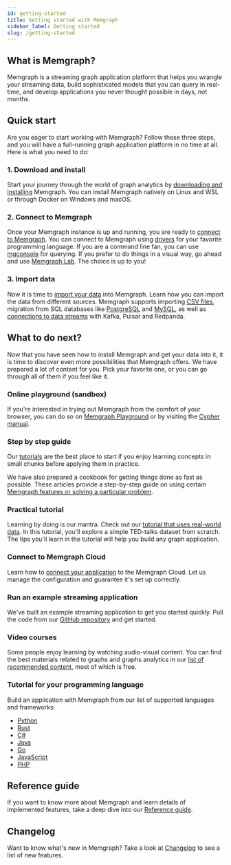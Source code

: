 ```yaml
---
id: getting-started
title: Getting started with Memgraph
sidebar_label: Getting started
slug: /getting-started
---
```


## What is Memgraph?

Memgraph is a streaming graph application platform that helps you wrangle your
streaming data, build sophisticated models that you can query in real-time, and
develop applications you never thought possible in days, not months.

## Quick start

Are you eager to start working with Memgraph? Follow these three steps, and you
will have a full-running graph application platform in no time at all. Here is
what you need to do:

### 1. Download and install

Start your journey through the world of graph analytics by [downloading and
installing](/installation/overview.md) Memgraph. You can install Memgraph
natively on Linux and WSL or through Docker on Windows and macOS.

### 2. Connect to Memgraph

Once your Memgraph instance is up and running, you are ready to [connect to
Memgraph](/connect-to-memgraph/overview.mdx). You can connect to Memgraph using
[drivers](/connect-to-memgraph/methods/drivers.md) for your favorite programming
language. If you are a command line fan, you can use
[mgconsole](/connect-to-memgraph/methods/mgconsole.md) for querying. If you
prefer to do things in a visual way, go ahead and use [Memgraph
Lab](https://memgraph.com/docs/memgraph-lab/). The choice is up to you!

### 3. Import data

Now it is time to [import your data](/import-data/overview.mdx) into Memgraph.
Learn how you can import the data from different sources. Memgraph supports
importing [CSV files](/import-data/load-csv-clause.md), migration from SQL
databases like [PostgreSQL](/import-data/migrate/postgresql.md) and
[MySQL](/import-data/migrate/mysql.md), as well as [connections to data
streams](/import-data/kafka/overview.md) with Kafka, Pulsar and Redpanda.

## What to do next?

Now that you have seen how to install Memgraph and get your data into it, it is
time to discover even more possibilities that Memgraph offers. We have prepared
a lot of content for you. Pick your favorite one, or you can go through all of
them if you feel like it.

### Online playground (sandbox)

If you're interested in trying out Memgraph from the comfort of your browser,
you can do so on [Memgraph Playground](https://playground.memgraph.com/) or by
visiting the [Cypher manual](https://memgraph.com/docs/cypher-manual).

### Step by step guide

Our [tutorials](/tutorials/overview.md) are the best place to start if you enjoy
learning concepts in small chunks before applying them in practice.

We have also prepared a cookbook for getting things done as fast as possible.
These articles provide a step-by-step guide on using certain [Memgraph features
or solving a particular problem](/database-functionalities/overview.md).

### Practical tutorial

Learning by doing is our mantra. Check out our [tutorial that uses real-world
data](/tutorials/analyzing-ted-talks.md). In this tutorial, you'll explore a
simple TED-talks dataset from scratch. The tips you'll learn in the tutorial
will help you build any graph application.

### Connect to Memgraph Cloud

Learn how to [connect your application](/connect-to-memgraph/overview.mdx) to
the Memgraph Cloud. Let us manage the configuration and guarantee it's set up
correctly.

### Run an example streaming application

We've built an example streaming application to get you started quickly. Pull
the code from our [GitHub
repository](https://github.com/memgraph/example-streaming-app) and get started.

### Video courses

Some people enjoy learning by watching audio-visual content. You can find the
best materials related to graphs and graphs analytics in our [list of
recommended
content](https://www.youtube.com/channel/UCZ3HOJvHGxtQ_JHxOselBYg/playlists),
most of which is free.

### Tutorial for your programming language

Build an application with Memgraph from our list of supported languages and
frameworks:

- [Python](/connect-to-memgraph/methods/building-applications/python.md)
- [Rust](/connect-to-memgraph/methods/building-applications/rust.md)
- [C#](/connect-to-memgraph/methods/building-applications/c-sharp.md)
- [Java](/connect-to-memgraph/methods/building-applications/java.md)
- [Go](/connect-to-memgraph/methods/building-applications/go.md)
- [JavaScript](/connect-to-memgraph/methods/building-applications/javascript.md)
- [PHP](/connect-to-memgraph/methods/building-applications/php.md)

## Reference guide

If you want to know more about Memgraph and learn details of implemented
features, take a deep dive into our [Reference
guide](/reference-guide/overview.md).

## Changelog

Want to know what's new in Memgraph? Take a look at [Changelog](/changelog.md)
to see a list of new features.
